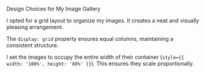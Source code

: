 Design Choices for My Image Gallery

I opted for a grid layout to organize my images. It creates a neat and visually pleasing arrangement.

The `display: grid` property ensures equal columns, maintaining a consistent structure.

I set the images to occupy the entire width of their container (`style={{ width: '100%', height: '80%' }}`). This ensures they scale proportionally.
